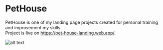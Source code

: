 # PetHouse

PetHouse is one of my landing page projects created for personal training and improvement my skills. <br />
Project is live on https://pet-house-landing.web.app/. <br />

![alt text](https://res.cloudinary.com/dvpigocv1/image/upload/v1572315681/GitHub/Screenshot_2019-10-29_Pets.jpg)
